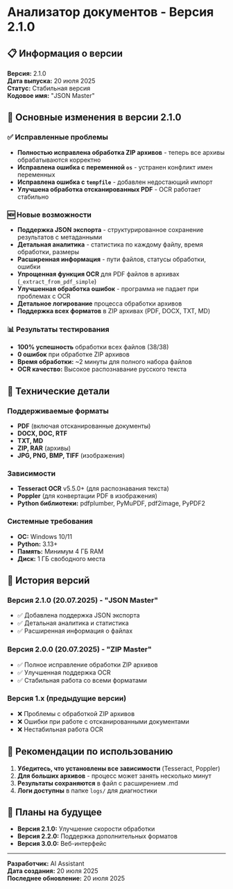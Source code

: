 # Анализатор документов - Версия 2.1.0

## 📋 Информация о версии

**Версия:** 2.1.0  
**Дата выпуска:** 20 июля 2025  
**Статус:** Стабильная версия  
**Кодовое имя:** "JSON Master"

## 🚀 Основные изменения в версии 2.1.0

### ✅ Исправленные проблемы
- **Полностью исправлена обработка ZIP архивов** - теперь все архивы обрабатываются корректно
- **Исправлена ошибка с переменной `os`** - устранен конфликт имен переменных
- **Исправлена ошибка с `tempfile`** - добавлен недостающий импорт
- **Улучшена обработка отсканированных PDF** - OCR работает стабильно

### 🆕 Новые возможности
- **Поддержка JSON экспорта** - структурированное сохранение результатов с метаданными
- **Детальная аналитика** - статистика по каждому файлу, время обработки, размеры
- **Расширенная информация** - пути файлов, статусы обработки, ошибки
- **Упрощенная функция OCR** для PDF файлов в архивах (`_extract_from_pdf_simple`)
- **Улучшенная обработка ошибок** - программа не падает при проблемах с OCR
- **Детальное логирование** процесса обработки архивов
- **Поддержка всех форматов** в ZIP архивах (PDF, DOCX, TXT, MD)

### 📊 Результаты тестирования
- **100% успешность** обработки всех файлов (38/38)
- **0 ошибок** при обработке ZIP архивов
- **Время обработки:** ~2 минуты для полного набора файлов
- **OCR качество:** Высокое распознавание русского текста

## 🔧 Технические детали

### Поддерживаемые форматы
- **PDF** (включая отсканированные документы)
- **DOCX, DOC, RTF**
- **TXT, MD**
- **ZIP, RAR** (архивы)
- **JPG, PNG, BMP, TIFF** (изображения)

### Зависимости
- **Tesseract OCR** v5.5.0+ (для распознавания текста)
- **Poppler** (для конвертации PDF в изображения)
- **Python библиотеки:** pdfplumber, PyMuPDF, pdf2image, PyPDF2

### Системные требования
- **ОС:** Windows 10/11
- **Python:** 3.13+
- **Память:** Минимум 4 ГБ RAM
- **Диск:** 1 ГБ свободного места

## 📝 История версий

### Версия 2.1.0 (20.07.2025) - "JSON Master"
- ✅ Добавлена поддержка JSON экспорта
- ✅ Детальная аналитика и статистика
- ✅ Расширенная информация о файлах

### Версия 2.0.0 (20.07.2025) - "ZIP Master"
- ✅ Полное исправление обработки ZIP архивов
- ✅ Улучшенная поддержка OCR
- ✅ Стабильная работа со всеми форматами

### Версия 1.x (предыдущие версии)
- ❌ Проблемы с обработкой ZIP архивов
- ❌ Ошибки при работе с отсканированными документами
- ❌ Нестабильная работа OCR

## 🎯 Рекомендации по использованию

1. **Убедитесь, что установлены все зависимости** (Tesseract, Poppler)
2. **Для больших архивов** - процесс может занять несколько минут
3. **Результаты сохраняются** в файл с расширением .md
4. **Логи доступны** в папке `logs/` для диагностики

## 🔄 Планы на будущее

- **Версия 2.1.0:** Улучшение скорости обработки
- **Версия 2.2.0:** Поддержка дополнительных форматов
- **Версия 3.0.0:** Веб-интерфейс

---
**Разработчик:** AI Assistant  
**Дата создания:** 20 июля 2025  
**Последнее обновление:** 20 июля 2025 
